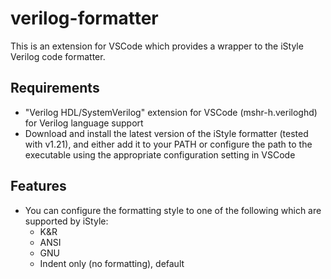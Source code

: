 # verilog-formatter

This is an extension for VSCode which provides a wrapper to the iStyle Verilog code formatter.

## Requirements

- "Verilog HDL/SystemVerilog" extension for VSCode (mshr-h.veriloghd) for Verilog language support
- Download and install the latest version of the iStyle formatter (tested with v1.21), and either add it to your PATH or configure the path to the executable using the appropriate configuration setting in VSCode

## Features

- You can configure the formatting style to one of the following which are supported by iStyle:
  - K&R
  - ANSI
  - GNU
  - Indent only (no formatting), default
